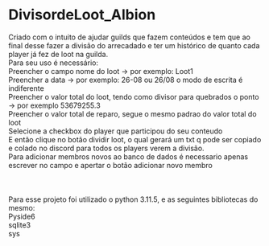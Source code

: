 # DivisordeLoot_Albion

Criado com o intuito de ajudar guilds que fazem conteúdos e tem que ao final desse fazer a divisão do arrecadado e ter um histórico de quanto cada player já fez de loot na guilda. <br />
Para seu uso é necessário: <br />
Preencher o campo nome do loot -> por exemplo: Loot1 <br />
Preencher a data -> por exemplo: 26-08 ou 26/08 o modo de escrita é indiferente <br />
Preencher o valor total do loot, tendo como divisor para quebrados o ponto -> por exemplo 53679255.3 <br />
Preencher o valor total de reparo, segue o mesmo padrao do valor total do loot <br />
Selecione a checkbox do player que participou do seu conteudo <br />
E então clique no botão dividir loot, o qual gerará um txt q pode ser copiado e colado no discord para todos os players verem a divisão. <br />
Para adicionar membros novos ao banco de dados é necessario apenas escrever no campo e apertar o botão adicionar novo membro <br />
<br /><br /><br />
Para esse projeto foi utilizado o python 3.11.5, e as seguintes bibliotecas do mesmo: <br />
Pyside6 <br />
sqlite3 <br />
sys <br />
